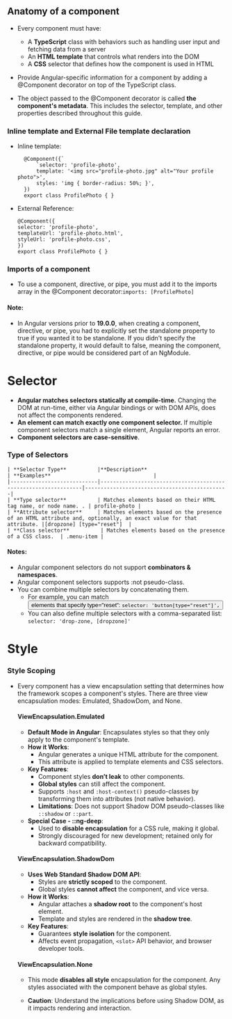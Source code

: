 ## Anatomy of a component
* Every component must have:
    * A **TypeScript** class with behaviors such as handling user input and fetching data from a server
    * An **HTML template** that controls what renders into the DOM
    * A **CSS** selector that defines how the component is used in HTML

* Provide Angular-specific information for a component by adding a @Component decorator on top of the TypeScript class.
* The object passed to the @Component decorator is called **the component's metadata**. This includes the selector, template, and other properties described throughout this guide.

### Inline template and External File template declaration
* Inline template:
  ```
    @Component({`
        `selector: 'profile-photo',
        template: '<img src="profile-photo.jpg" alt="Your profile photo">',
        styles: 'img { border-radius: 50%; }',
    })
    export class ProfilePhoto { }
    ```
* External Reference:
    ```
    @Component({
    selector: 'profile-photo',
    templateUrl: 'profile-photo.html',
    styleUrl: 'profile-photo.css',
    })
    export class ProfilePhoto { }
    ```
### Imports of a component
* To use a component, directive, or pipe, you must add it to the imports array in the @Component decorator:`imports: [ProfilePhoto]`

#### Note:
* In Angular versions prior to **19.0.0**, when creating a component, directive, or pipe, you had to explicitly set the standalone property to true if you wanted it to be standalone. If you didn't specify the standalone property, it would default to false, meaning the component, directive, or pipe would be considered part of an NgModule.


# Selector
* **Angular matches selectors statically at compile-time.** Changing the DOM at run-time, either via Angular bindings or with DOM APIs, does not affect the components rendered.
* **An element can match exactly one component selector.** If multiple component selectors match a single element, Angular reports an error.
* **Component selectors are case-sensitive**.

### Type of Selectors
    | **Selector Type**          |**Description**                                                 | **Examples**                                 |
    |----------------------------|----------------------------------------------------------------|----------------------------------------------|
    | **Type selector**          | Matches elements based on their HTML tag name, or node name. . | profile-photo |
    | **Attribute selector**     | Matches elements based on the presence of an HTML attribute and, optionally, an exact value for that attribute. |[dropzone] [type="reset"]  |
    | **Class selector**          | Matches elements based on the presence of a CSS class.  | .menu-item |

#### Notes:
* Angular component selectors do not support **combinators & namespaces**.
* Angular component selectors supports :not pseudo-class.
* You can combine multiple selectors by concatenating them. 
    * For example, you can match <button> elements that specify type="reset": `selector: 'button[type="reset"]',`
    * You can also define multiple selectors with a comma-separated list: `selector: 'drop-zone, [dropzone]'`

# Style
### Style Scoping
* Every component has a view encapsulation setting that determines how the framework scopes a component's styles. There are three view encapsulation modes: Emulated, ShadowDom, and None.

    #### **ViewEncapsulation.Emulated**
    - **Default Mode in Angular**: Encapsulates styles so that they only apply to the component's template.
    - **How it Works**:
        - Angular generates a unique HTML attribute for the component.
        - This attribute is applied to template elements and CSS selectors.
    - **Key Features**:
        - Component styles **don’t leak** to other components.
        - **Global styles** can still affect the component.
        - Supports `:host` and `:host-context()` pseudo-classes by transforming them into attributes (not native behavior).
        - **Limitations**: Does not support Shadow DOM pseudo-classes like `::shadow` or `::part`.
    - **Special Case - ::ng-deep**:
        - Used to **disable encapsulation** for a CSS rule, making it global.
        - Strongly discouraged for new development; retained only for backward compatibility.

    #### **ViewEncapsulation.ShadowDom**
    - **Uses Web Standard Shadow DOM API**:
        - Styles are **strictly scoped** to the component.
        - Global styles **cannot affect** the component, and vice versa.
    - **How it Works**:
        - Angular attaches a **shadow root** to the component's host element.
        - Template and styles are rendered in the **shadow tree**.
    - **Key Features**:
        - Guarantees **style isolation** for the component.
        - Affects event propagation, `<slot>` API behavior, and browser developer tools.
 
    #### **ViewEncapsulation.None**
    - This mode **disables all style** encapsulation for the component. Any styles associated with the component behave as global styles.

    - **Caution**: Understand the implications before using Shadow DOM, as it impacts rendering and interaction.
